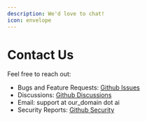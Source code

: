 ```yaml
---
description: We'd love to chat!
icon: envelope
---
```


# Contact Us

Feel free to reach out:

* Bugs and Feature Requests: [Github Issues](https://github.com/Kiln-AI/Kiln/issues)
* Discussions: [Github Discussions](https://github.com/Kiln-AI/Kiln/discussions?discussions_q=)
* Email: support at our\_domain dot ai
* Security Reports: [Github Security](https://github.com/Kiln-AI/Kiln/security)
